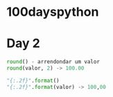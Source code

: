 # 100dayspython

# Day 2

```python
round() - arrendondar um valor
round(valor, 2) -> 100.00

"{:.2f}".format()
"{:.2f}".format(valor) -> 100,00
```